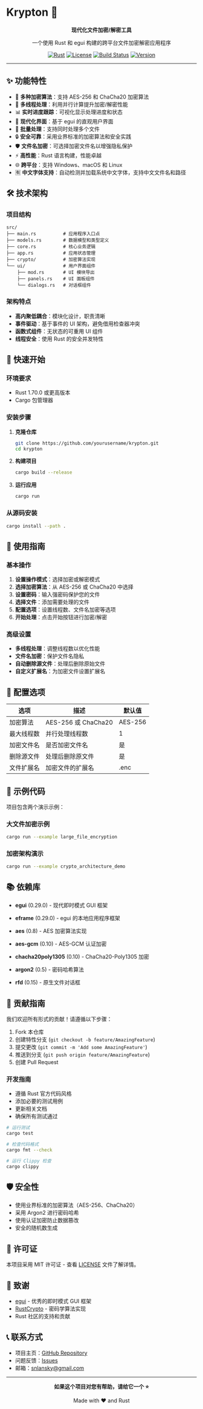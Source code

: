 # Krypton 🔐

<div align="center">

**现代化文件加密/解密工具**

一个使用 Rust 和 egui 构建的跨平台文件加密解密应用程序

[![Rust](https://img.shields.io/badge/language-Rust-orange.svg)](https://www.rust-lang.org/)
[![License](https://img.shields.io/badge/license-MIT-blue.svg)](LICENSE)
[![Build Status](https://img.shields.io/badge/build-passing-brightgreen.svg)]()
[![Version](https://img.shields.io/badge/version-0.1.0-blue.svg)](Cargo.toml)

</div>

---

## ✨ 功能特性

- 🔐 **多种加密算法**：支持 AES-256 和 ChaCha20 加密算法
- 🚀 **多线程处理**：利用并行计算提升加密/解密性能
- 📊 **实时进度跟踪**：可视化显示处理进度和状态
- 🎨 **现代化界面**：基于 egui 的直观用户界面
- 📁 **批量处理**：支持同时处理多个文件
- 🔒 **安全可靠**：采用业界标准的加密算法和安全实践
- 🛡️ **文件名加密**：可选择加密文件名以增强隐私保护
- ⚡ **高性能**：Rust 语言构建，性能卓越
- 🌐 **跨平台**：支持 Windows、macOS 和 Linux
- 🈶 **中文字体支持**：自动检测并加载系统中文字体，支持中文文件名和路径

## 🛠️ 技术架构

### 项目结构
```
src/
├── main.rs          # 应用程序入口点
├── models.rs        # 数据模型和类型定义
├── core.rs          # 核心业务逻辑
├── app.rs           # 应用状态管理
├── crypto/          # 加密算法实现
└── ui/              # 用户界面组件
    ├── mod.rs       # UI 模块导出
    ├── panels.rs    # UI 面板组件
    └── dialogs.rs   # 对话框组件
```

### 架构特点

- **高内聚低耦合**：模块化设计，职责清晰
- **事件驱动**：基于事件的 UI 架构，避免借用检查器冲突
- **函数式组件**：无状态的可重用 UI 组件
- **线程安全**：使用 Rust 的安全并发特性

## 🚀 快速开始

### 环境要求

- Rust 1.70.0 或更高版本
- Cargo 包管理器

### 安装步骤

1. **克隆仓库**
   ```bash
   git clone https://github.com/yourusername/krypton.git
   cd krypton
   ```

2. **构建项目**
   ```bash
   cargo build --release
   ```

3. **运行应用**
   ```bash
   cargo run
   ```

### 从源码安装

```bash
cargo install --path .
```

## 📖 使用指南

### 基本操作

1. **设置操作模式**：选择加密或解密模式
2. **选择加密算法**：从 AES-256 或 ChaCha20 中选择
3. **设置密码**：输入强密码保护您的文件
4. **选择文件**：添加需要处理的文件
5. **配置选项**：设置线程数、文件名加密等选项
6. **开始处理**：点击开始按钮进行加密/解密

### 高级设置

- **多线程处理**：调整线程数以优化性能
- **文件名加密**：保护文件名隐私
- **自动删除源文件**：处理后删除原始文件
- **自定义扩展名**：为加密文件设置扩展名

## 🔧 配置选项

| 选项 | 描述 | 默认值 |
|------|------|--------|
| 加密算法 | AES-256 或 ChaCha20 | AES-256 |
| 最大线程数 | 并行处理线程数 | 1 |
| 加密文件名 | 是否加密文件名 | 是 |
| 删除源文件 | 处理后删除原文件 | 是 |
| 文件扩展名 | 加密文件的扩展名 | .enc |

## 🧪 示例代码

项目包含两个演示示例：

### 大文件加密示例
```bash
cargo run --example large_file_encryption
```

### 加密架构演示
```bash
cargo run --example crypto_architecture_demo
```

## 📚 依赖库

- **egui** (0.29.0) - 现代即时模式 GUI 框架
- **eframe** (0.29.0) - egui 的本地应用程序框架
- **aes** (0.8) - AES 加密算法实现
- **aes-gcm** (0.10) - AES-GCM 认证加密
- **chacha20poly1305** (0.10) - ChaCha20-Poly1305 加密
- **argon2** (0.5) - 密码哈希算法

- **rfd** (0.15) - 原生文件对话框

## 🤝 贡献指南

我们欢迎所有形式的贡献！请遵循以下步骤：

1. Fork 本仓库
2. 创建特性分支 (`git checkout -b feature/AmazingFeature`)
3. 提交更改 (`git commit -m 'Add some AmazingFeature'`)
4. 推送到分支 (`git push origin feature/AmazingFeature`)
5. 创建 Pull Request

### 开发指南

- 遵循 Rust 官方代码风格
- 添加必要的测试用例
- 更新相关文档
- 确保所有测试通过

```bash
# 运行测试
cargo test

# 检查代码格式
cargo fmt --check

# 运行 Clippy 检查
cargo clippy
```

## 🛡️ 安全性

- 使用业界标准的加密算法（AES-256、ChaCha20）
- 采用 Argon2 进行密码哈希
- 使用认证加密防止数据篡改
- 安全的随机数生成

## 📄 许可证

本项目采用 MIT 许可证 - 查看 [LICENSE](LICENSE) 文件了解详情。

## 🙏 致谢

- [egui](https://github.com/emilk/egui) - 优秀的即时模式 GUI 框架
- [RustCrypto](https://github.com/RustCrypto) - 密码学算法实现
- Rust 社区的支持和贡献

## 📞 联系方式

- 项目主页：[GitHub Repository](https://github.com/isnlan/krypton)
- 问题反馈：[Issues](https://github.com/isnlan/krypton/issues)
- 邮箱：snlansky@gmail.com

---

<div align="center">

**如果这个项目对您有帮助，请给它一个 ⭐️**

Made with ❤️ and Rust

</div>